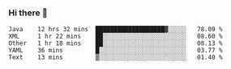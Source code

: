 ### Hi there 👋

<!--
**urzz/urzz** is a ✨ _special_ ✨ repository because its `README.md` (this file) appears on your GitHub profile.

Here are some ideas to get you started:

- 🔭 I’m currently working on ...
- 🌱 I’m currently learning ...
- 👯 I’m looking to collaborate on ...
- 🤔 I’m looking for help with ...
- 💬 Ask me about ...
- 📫 How to reach me: ...
- 😄 Pronouns: ...
- ⚡ Fun fact: ...
-->

<!--START_SECTION:waka-->
```text
Java    12 hrs 32 mins  ███████████████████▓░░░░░   78.09 % 
XML     1 hr 22 mins    ██░░░░░░░░░░░░░░░░░░░░░░░   08.60 % 
Other   1 hr 18 mins    ██░░░░░░░░░░░░░░░░░░░░░░░   08.13 % 
YAML    36 mins         █░░░░░░░░░░░░░░░░░░░░░░░░   03.77 % 
Text    13 mins         ▒░░░░░░░░░░░░░░░░░░░░░░░░   01.40 % 
```
<!--END_SECTION:waka-->

